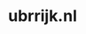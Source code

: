 ---
layout: post
title:  "ubrrijk.nl"
internal_url:  "/data/ubrrijk.nl.html"
categories: dutchgov
---